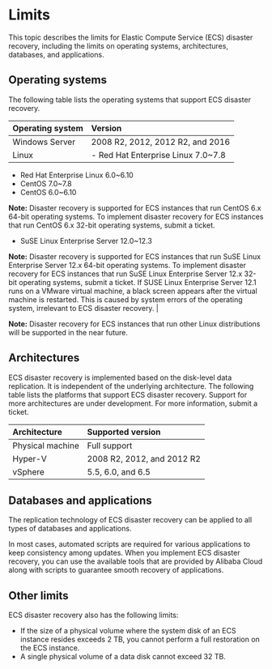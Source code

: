 # Limits

This topic describes the limits for Elastic Compute Service \(ECS\) disaster recovery, including the limits on operating systems, architectures, databases, and applications.

## Operating systems

The following table lists the operating systems that support ECS disaster recovery.

|Operating system|Version|
|:---------------|:------|
|Windows Server|2008 R2, 2012, 2012 R2, and 2016|
|Linux|-   Red Hat Enterprise Linux 7.0~7.8
-   Red Hat Enterprise Linux 6.0~6.10
-   CentOS 7.0~7.8
-   CentOS 6.0~6.10

**Note:** Disaster recovery is supported for ECS instances that run CentOS 6.x 64-bit operating systems. To implement disaster recovery for ECS instances that run CentOS 6.x 32-bit operating systems, submit a ticket.

-   SuSE Linux Enterprise Server 12.0~12.3

**Note:** Disaster recovery is supported for ECS instances that run SuSE Linux Enterprise Server 12.x 64-bit operating systems. To implement disaster recovery for ECS instances that run SuSE Linux Enterprise Server 12.x 32-bit operating systems, submit a ticket. If SUSE Linux Enterprise Server 12.1 runs on a VMware virtual machine, a black screen appears after the virtual machine is restarted. This is caused by system errors of the operating system, irrelevant to ECS disaster recovery. |

**Note:** Disaster recovery for ECS instances that run other Linux distributions will be supported in the near future.

## Architectures

ECS disaster recovery is implemented based on the disk-level data replication. It is independent of the underlying architecture. The following table lists the platforms that support ECS disaster recovery. Support for more architectures are under development. For more information, submit a ticket.

|Architecture|Supported version|
|:-----------|:----------------|
|Physical machine|Full support|
|Hyper-V|2008 R2, 2012, and 2012 R2|
|vSphere|5.5, 6.0, and 6.5|

## Databases and applications

The replication technology of ECS disaster recovery can be applied to all types of databases and applications.

In most cases, automated scripts are required for various applications to keep consistency among updates. When you implement ECS disaster recovery, you can use the available tools that are provided by Alibaba Cloud along with scripts to guarantee smooth recovery of applications.

## Other limits

ECS disaster recovery also has the following limits:

-   If the size of a physical volume where the system disk of an ECS instance resides exceeds 2 TB, you cannot perform a full restoration on the ECS instance.
-   A single physical volume of a data disk cannot exceed 32 TB.

